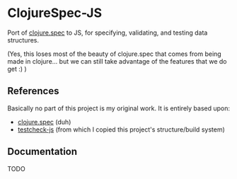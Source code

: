 # ClojureSpec-JS

Port of [clojure.spec](http://clojure.org/about/spec) to JS, for
specifying, validating, and testing data structures.

(Yes, this loses most of the beauty of clojure.spec that comes from
being made in clojure... but we can still take advantage of the
features that we do get :) )

## References

Basically no part of this project is my original work. It is entirely
based upon:

- [clojure.spec](http://clojure.org/about/spec) (duh)
- [testcheck-js](https://github.com/leebyron/testcheck-js) (from which
  I copied this project's structure/build system)

## Documentation

TODO
